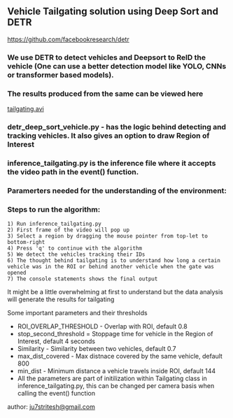 ## Vehicle Tailgating solution using Deep Sort and DETR

https://github.com/facebookresearch/detr

### We use DETR to detect vehicles and Deepsort to ReID the vehicle (One can use a better detection model like YOLO, CNNs or transformer based models).

### The results produced from the same can be viewed here
[tailgating.avi](VideoResults%2Ftailgating.avi)

### detr_deep_sort_vehicle.py - has the logic behind detecting and tracking vehicles. It also gives an option to draw Region of Interest

### inference_tailgating.py is the inference file where it accepts the video path in the event() function.

### Paramerters needed for the understanding of the environment:

### Steps to run the algorithm:
````
1) Run inference_tailgating.py
2) First frame of the video will pop up
3) Select a region by dragging the mouse pointer from top-let to bottom-right
4) Press 'q' to continue with the algorithm
5) We detect the vehicles tracking their IDs
6) The thought behind tailgating is to understand how long a certain vehicle was in the ROI or behind another vehicle when the gate was opened
7) The console statements shows the final output
````
It might be a little overwhelming at first to understand but the data analysis will generate the results for tailgating

Some important parameters and their thresholds
- ROI_OVERLAP_THRESHOLD - Overlap with ROI, default 0.8
- stop_second_threshold = Stoppage time for vehicle in the Region of Interest, default 4 seconds
- Similarity - Similarity between two vehicles, default 0.7
- max_dist_covered - Max distnace covered by the same vehicle, default 800
- min_dist - Minimum distance a vehicle travels inside ROI, default 144
- All the parameters are part of initilization within Tailgating class in inference_tailgating.py, this can be changed per camera basis when calling the event() function

author: ju7stritesh@gmail.com

